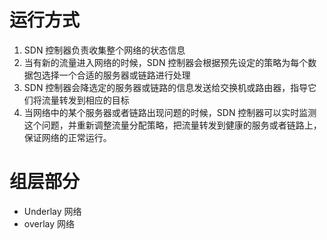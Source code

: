 # 运行方式

1. SDN 控制器负责收集整个网络的状态信息
2. 当有新的流量进入网络的时候，SDN 控制器会根据预先设定的策略为每个数据包选择一个合适的服务器或链路进行处理
3. SDN 控制器会降选定的服务器或链路的信息发送给交换机或路由器，指导它们将流量转发到相应的目标
4. 当网络中的某个服务器或者链路出现问题的时候，SDN 控制器可以实时监测这个问题，并重新调整流量分配策略，把流量转发到健康的服务或者链路上，保证网络的正常运行。

# 组层部分

- Underlay 网络
- overlay 网络
